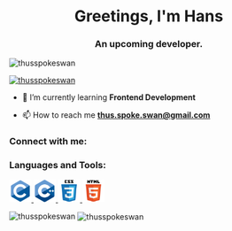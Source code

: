 <h1 align="center">Greetings, I'm Hans</h1>
<h3 align="center">An upcoming developer.</h3>

<p align="left"> <img src="https://komarev.com/ghpvc/?username=thusspokeswan&label=Profile%20views&color=0e75b6&style=flat" alt="thusspokeswan" /> </p>

<p align="left"> <a href="https://github.com/ryo-ma/github-profile-trophy"><img src="https://github-profile-trophy.vercel.app/?username=thusspokeswan" alt="thusspokeswan" /></a> </p>

- 🌱 I’m currently learning **Frontend Development**

- 📫 How to reach me **thus.spoke.swan@gmail.com**

<h3 align="left">Connect with me:</h3>
<p align="left">
</p>

<h3 align="left">Languages and Tools:</h3>
<p align="left"> <a href="https://www.cprogramming.com/" target="_blank" rel="noreferrer"> <img src="https://raw.githubusercontent.com/devicons/devicon/master/icons/c/c-original.svg" alt="c" width="40" height="40"/> </a> <a href="https://www.w3schools.com/cpp/" target="_blank" rel="noreferrer"> <img src="https://raw.githubusercontent.com/devicons/devicon/master/icons/cplusplus/cplusplus-original.svg" alt="cplusplus" width="40" height="40"/> </a> <a href="https://www.w3schools.com/css/" target="_blank" rel="noreferrer"> <img src="https://raw.githubusercontent.com/devicons/devicon/master/icons/css3/css3-original-wordmark.svg" alt="css3" width="40" height="40"/> </a> <a href="https://www.w3.org/html/" target="_blank" rel="noreferrer"> <img src="https://raw.githubusercontent.com/devicons/devicon/master/icons/html5/html5-original-wordmark.svg" alt="html5" width="40" height="40"/> </a> </p>

<p><img align="left" src="https://github-readme-stats.vercel.app/api/top-langs?username=thusspokeswan&show_icons=true&locale=en&layout=compact" alt="thusspokeswan" /></p>

<p>&nbsp;<img align="center" src="https://github-readme-stats.vercel.app/api?username=thusspokeswan&show_icons=true&locale=en" alt="thusspokeswan" /></p>
